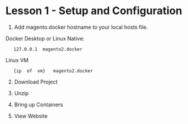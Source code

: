 # Lesson 1 - Setup and Configuration

 1) Add magento.docker hostname to your local hosts file.

Docker Desktop or Linux Native:

       127.0.0.1  magento2.docker

Linux VM

       {ip  of  vm}   magento2.docker

2) Download Project

3) Unzip

4) Bring up Containers

5) View Website
